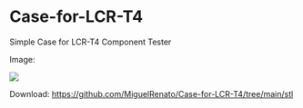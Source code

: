 # Case-for-LCR-T4
Simple Case for LCR-T4 Component Tester

Image:

![](https://pandao.github.io/editor.md/examples/images/4.jpg)

Download: https://github.com/MiguelRenato/Case-for-LCR-T4/tree/main/stl
